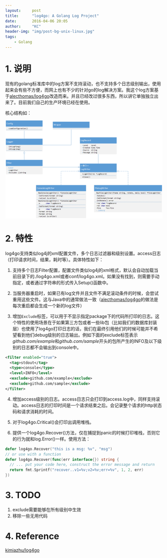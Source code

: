 ```yaml
---
layout:     post
title:      "log4go: A Golang Log Project"
date:       2016-04-06 20:05
author:     "KC"
header-img: "img/post-bg-unix-linux.jpg"
tags:
    - Golang
---
```


# 1. 说明

现有的golang标准库中的log方案不支持滚动，也不支持多个日志级别输出，使用起来会有些不方便，而网上也有不少的针对go的log解决方案。我这个log方案基于[alecthomas/log4go](https://github.com/alecthomas/log4go)改造而来。并且已经改过很多东西，所以讲它单独独立出来了。目前我们自己的生产环境已经在使用。

核心结构如：

![core struct of log4go](/attachments/2016-04-06/core_struct.png)

# 2. 特性

log4go支持类似log4j的xml配置文件，多个日志过滤器和级别设置。access日志（打印请求时间，结果，耗时等）。具体特性如下：

1. 支持多个日志Filter配置，配置文件类似log4j的xml格式，默认会自动加载当前目录下的./log4go.xml或者conf/log4go.xml。如果没有找到，则需要手动指定，或者通过字符串的形式传入Setup()函数中。

2. 当服务器重启时，如果已有log文件并且文件不满足滚动条件的时候，会尝试重用这些文件。这与Java中的通常做法一致（[alecthomas/log4go](https://github.com/alecthomas/log4go)的做法是每次重启都会生成一个新的log文件）

3. 增加`Exclude`标签，可以用于不显示指定package下的代码所打印的日志。这个特性的使用场景在于如果第三方包或者一些lib包（比如我们的数据库封装层）也使用了log4go打印日志的话，我们在最终引用他们的时候可能并不希望看到他们debug级别的日志输出。例如下面的exclude标签表示*github.com/example*和*github.com/sample*开头的包所产生的INFO及以下级别的日志都不会输出到console中。

```xml
<filter enabled="true">
  <tag>stdout</tag>
  <type>console</type>
  <level>INFO</level>
  <exclude>github.com/example</exclude>
  <exclude>github.com/sample</exclude>
</filter>
```

4. 增加access级别的日志。access日志只会打印到access.log中，同样支持滚动。access日志的打印时间是一个请求结束之后。会记录整个请求的http状态码和请求消耗的时间。

5. 对于log4go.Critical()会打印出调用堆栈。

6. 提供一个log4go.Recover()方法，仅在捕捉到panic的时候打印堆栈，否则它的行为就和log.Error()一样。使用方法：

```go
defer log4go.Recover("this is a msg: %v", "msg")
// or use with a function
defer log4go.Recover(func(err interface{}) string {
  // ... put your code here, construct the error message and return
  return fmt.Sprintf("recover..v1=%v;v2=%v;err=%v", 1, 2, err)
})
```

# 3. TODO

1. exclude需要能够在所有级别中生效
2. 移除一些无用代码

# 4. Reference

[kimiazhu/log4go](https://github.com/kimiazhu/log4go)